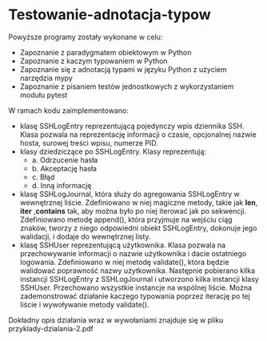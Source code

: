 # Testowanie-adnotacja-typow

Powyższe programy zostały wykonane w celu: 
- Zapoznanie z paradygmatem obiektowym w Python
- Zapoznanie z kaczym typowaniem w Python
- Zapoznanie się z adnotacją typami w języku Python z użyciem narzędzia mypy
- Zapoznanie z pisaniem testów jednostkowych z wykorzystaniem modułu pytest

W ramach kodu zaimplementowano: 
- klasę SSHLogEntry reprezentującą pojedynczy wpis dziennika SSH. Klasa pozwala na
reprezentację informacji o czasie, opcjonalnej nazwie hosta, surowej treści wpisu, numerze
PID.
- klasy dziedziczące po SSHLogEntry. Klasy reprezentują:
    - a. Odrzucenie hasła
    - b. Akceptację hasła
    - c. Błąd
    - d. Inną informację
- klasę SSHLogJournal, która służy do agregowania SSHLogEntry w wewnętrznej liście.
Zdefiniowano w niej magiczne metody, takie jak __len__, __iter__ ,__contains__ tak, aby można było po niej
iterować jak po sekwencji. Zdefiniowano metodę append(), która przyjmuje na wejściu ciąg znaków, tworzy z
niego odpowiedni obiekt SSHLogEntry, dokonuje jego walidacji, i dodaje do wewnętrznej listy.
-  klasę SSHUser reprezentującą użytkownika. Klasa pozwala na
przechowywanie informacji o nazwie użytkownika i dacie ostatniego logowania. Zdefiniowano w niej metodę 
validate(), która będzie walidować poprawność nazwy użytkownika.
Następnie pobierano kilka instancji SSHLogEntry z SSHLogJournal i utworzono kilka instancji klasy SSHUser.
Przechowano wszystkie instancje na wspólnej liście. Można zademonstrować działanie kaczego typowania poprzez
iterację po tej liście i wywoływanie metody validate().

Dokładny opis działania wraz w wywołaniami znajduje się w pliku przyklady-dzialania-2.pdf
